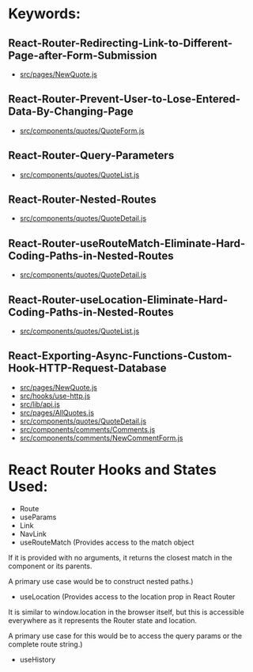 # Keywords:
## React-Router-Redirecting-Link-to-Different-Page-after-Form-Submission
- [src/pages/NewQuote.js](https://github.com/codecygen/067-React-Router-Practice-Project/blob/main/src/pages/NewQuote.js)

## React-Router-Prevent-User-to-Lose-Entered-Data-By-Changing-Page 
- [src/components/quotes/QuoteForm.js](https://github.com/codecygen/067-React-Router-Practice-Project/blob/main/src/components/quotes/QuoteForm.js)

## React-Router-Query-Parameters
- [src/components/quotes/QuoteList.js](https://github.com/codecygen/067-React-Router-Practice-Project/blob/main/src/components/quotes/QuoteList.js)

## React-Router-Nested-Routes
- [src/components/quotes/QuoteDetail.js](https://github.com/codecygen/067-React-Router-Practice-Project/blob/main/src/pages/QuoteDetail.js)

## React-Router-useRouteMatch-Eliminate-Hard-Coding-Paths-in-Nested-Routes
- [src/components/quotes/QuoteDetail.js](https://github.com/codecygen/067-React-Router-Practice-Project/blob/main/src/pages/QuoteDetail.js)

## React-Router-useLocation-Eliminate-Hard-Coding-Paths-in-Nested-Routes
- [src/components/quotes/QuoteList.js](https://github.com/codecygen/067-React-Router-Practice-Project/blob/main/src/components/quotes/QuoteList.js)

## React-Exporting-Async-Functions-Custom-Hook-HTTP-Request-Database
- [src/pages/NewQuote.js](https://github.com/codecygen/067-React-Router-Practice-Project/blob/main/src/pages/NewQuote.js)
- [src/hooks/use-http.js](https://github.com/codecygen/067-React-Router-Practice-Project/blob/main/src/hooks/use-http.js)
- [src/lib/api.js](https://github.com/codecygen/067-React-Router-Practice-Project/blob/main/src/lib/api.js)
- [src/pages/AllQuotes.js](https://github.com/codecygen/067-React-Router-Practice-Project/blob/main/src/pages/AllQuotes.js)
- [src/components/quotes/QuoteDetail.js](https://github.com/codecygen/067-React-Router-Practice-Project/blob/main/src/pages/QuoteDetail.js)
- [src/components/comments/Comments.js](https://github.com/codecygen/067-React-Router-Practice-Project/blob/main/src/components/comments/Comments.js)
- [src/components/comments/NewCommentForm.js](https://github.com/codecygen/067-React-Router-Practice-Project/blob/main/src/components/comments/NewCommentForm.js)

# React Router Hooks and States Used:
- Route
- useParams
- Link
- NavLink
- useRouteMatch
(Provides access to the match object

If it is provided with no arguments, it returns the closest match in the component or its parents.

A primary use case would be to construct nested paths.)
- useLocation
(Provides access to the location prop in React Router

It is similar to window.location in the browser itself, but this is accessible everywhere as it represents the Router state and location.

A primary use case for this would be to access the query params or the complete route string.)
- useHistory